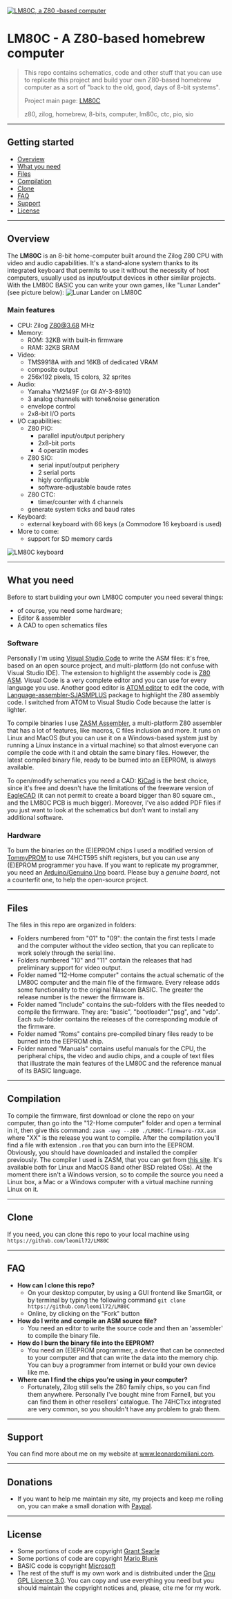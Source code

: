 <a href="https://www.leonardomiliani.com/en/lm80c/"><img src="https://raw.githubusercontent.com/leomil72/LM80C/master/12-Home%20computer/LM80C.jpg" title="LM80C, a Z80-based computer" alt="LM80C, a Z80 -based computer"></a>


# LM80C - A Z80-based homebrew computer

> This repo contains schematics, code and other stuff that you can use to replicate this project and build your own Z80-based homebrew computer as a sort of "back to the old, good, days of 8-bit systems".
>
> Project main page: [LM80C](http://www.leonardomiliani.com/en/lm80c/)
>
> z80, zilog, homebrew, 8-bits, computer, lm80c, ctc, pio, sio

---

## Getting started

- [Overview](#overview)
- [What you need](#what%20you%20need)
- [Files](#files)
- [Compilation](#compilation)
- [Clone](#clone)
- [FAQ](#faq)
- [Support](#support)
- [License](#license)

---

## Overview

The **LM80C** is an 8-bit home-computer built around the Zilog Z80 CPU with video and audio capabilities. It's a stand-alone system thanks to its integrated keyboard that permits to use it without the necessity of host computers, usually used as input/output devices in other similar projects. With the LM80C BASIC you can write your own games, like "Lunar Lander" (see picture below):
<img src="https://raw.githubusercontent.com/leomil72/LM80C/master/lunarlander.jpg" title="Lunar Lander on LM80C" alt="Lunar Lander on LM80C">

### Main features

- CPU: Zilog Z80@3.68 MHz
- Memory:
  - ROM: 32KB with built-in firmware
  - RAM: 32KB SRAM
- Video:
  - TMS9918A with and 16KB of dedicated VRAM
  - composite output
  - 256x192 pixels, 15 colors, 32 sprites
- Audio:
  - Yamaha YM2149F (or GI AY-3-8910)
  - 3 analog channels with tone&noise generation
  - envelope control
  - 2x8-bit I/O ports
- I/O capabilities:
  - Z80 PIO:
    - parallel input/output periphery
    - 2x8-bit ports
    - 4 operatin modes
  - Z80 SIO:
    - serial input/output periphery
    - 2 serial ports
    - higly configurable
    - software-adjustable baude rates
  - Z80 CTC:
    - timer/counter with 4 channels
   - generate system ticks and baud rates
- Keyboard:
  - external keyboard with 66 keys (a Commodore 16 keyboard is used)
- More to come:
  - support for SD memory cards

<img src="https://raw.githubusercontent.com/leomil72/LM80C/master/keyboard.jpg" title="LM80C keyboard" alt="LM80C keyboard">

---

## What you need

Before to start  building your own LM80C computer you need several things:
- of course, you need some hardware;
- Editor & assembler
- A CAD to open schematics files

### Software
Personally I'm using [Visual Studio Code](https://code.visualstudio.com/) to write the ASM files: it's free, based on an open source project, and multi-platform (do not confuse with Visual Studio IDE). The extension to highlight the assembly code is [Z80 ASM](https://github.com/Imanolea/z80asm-vscode). Visual Code is a very complete editor and you can use for every language you use. Another good editor is [ATOM editor](https://atom.io) to edit the code, with [Language-assembler-SJASMPLUS](https://atom.io/packages/language-assembler-sjasmplus) package to highlight the Z80 assembly code. I switched from ATOM to Visual Studio Code because the latter is lighter. 

To compile binaries I use [ZASM Assembler](http://k1.spdns.de/Develop/Projects/zasm/Distributions/), a multi-platform Z80 assembler that has a lot of features, like macros, C files inclusion and more. It runs on Linux and MacOS (but you can use it on a Windows-based system just by running a Linux instance in a virtual machine) so that almost everyone can compile the code with it and obtain the same binary files. However, the latest compiled binary file, ready to be burned into an EEPROM, is always available. 

To open/modify schematics you need a CAD: [KiCad](http://www.kicad-pcb.org/) is the best choice, since it's free and doesn't have the limitations of the freeware version of [EagleCAD](https://www.autodesk.com/products/eagle/overview) (it can not permit to create a board bigger than 80 square cm., and the LM80C PCB is much bigger). Moreover, I've also added PDF files if you just want to look at the schematics but don't want to install any additional software.

### Hardware
To burn the binaries on the (E)EPROM chips I used a modified version of [TommyPROM](https://github.com/leomil72/TommyPROM) to use 74HCT595 shift registers, but you can use any (E)EPROM programmer you have. If you want to replicate my programmer, you need an [Arduino/Genuino Uno](https://www.arduino.cc) board. Please buy a *genuine board*, not a counterfit one, to help the open-source project. 

---

## Files
The files in this repo are organized in folders:
- Folders numbered from "01" to "09": the contain the first tests I made and the computer without the video section, that you can replicate to work solely through the serial line.
- Folders numbered "10" and "11" contain the releases that had preliminary support for video output.
- Folder named "12-Home computer" contains the actual schematic of the LM80C computer and the main file of the firmware. Every release adds some functionality to the original Nascom BASIC. The greater the release number is the newer the firmware is.
- Folder named "Include" contains the sub-folders with the files needed to compile the firmware. They are: "basic", "bootloader","psg", and "vdp". Each sub-folder contains the releases of the corresponding module of the firmware.
- Folder named "Roms" contains pre-compiled binary files ready to be burned into the EEPROM chip.
- Folder named "Manuals" contains useful manuals for the CPU, the peripheral chips, the video and audio chips, and a couple of text files that illustrate the main features of the LM80C and the reference manual of its BASIC language.

---

## Compilation
To compile the firmware, first download or clone the repo on your computer, than go into the "12-Home computer" folder and open a terminal in it, then give this command:
`zasm -uwy --z80 ./LM80C-firmware-rXX.asm`
where "XX" is the release you want to compile. After the compilation you'll find a file with extension `.rom` that you can burn into the EEPROM.
Obviously, you should have downloaded and installed the compiler previously. The compiler I used is ZASM, that you can get from [this site](http://k1.spdns.de/Develop/Projects/zasm/Distributions/). It's available both for Linux and MacOS 8and other BSD related OSs). At the moment there isn't a Windows version, so to compile the source you need a Linux box, a Mac or a Windows computer with a virtual machine running Linux on it.

---

## Clone
If you need, you can clone this repo to your local machine using `https://github.com/leomil72/LM80C`

---

## FAQ

- **How can I clone this repo?**
    - On your desktop computer, by using a GUI frontend like SmartGit, or by terminal by typing the following command ```git clone https://github.com/leomil72/LM80C```
    - Online, by clicking on the "Fork" button
- **How do I write and compile an ASM source file?**
    - You need an editor to write the source code and then an 'assembler' to compile the binary file.
- **How do I burn the binary file into the EEPROM?**
    - You need an (E)EPROM programmer, a device that can be connected to your computer and that can write the data into the memory chip. You can buy a programmer from internet or build your own device like me.
- **Where can I find the chips you're using in your computer?**
    - Fortunately, Zilog still sells the Z80 family chips, so you can find them anywhere. Personally I've bought mine from Farnell, but you can find them in other resellers' catalogue. The 74HCTxx integrated are very common, so you shouldn't have any problem to grab them.

---

## Support

You can find more about me on my website at <a href="https://www.leonardomiliani.com/en/" target="_blank">www.leonardomiliani.com</a>.

---

## Donations

- If you want to help me maintain my site, my projects and keep me rolling on, you can make a small donation with <a href="https://www.paypal.me/LeonardoMiliani" target="_blank">Paypal</a>.

---

## License

- Some portions of code are copyright <a href="http://searle.hostei.com/grant/" target="_blank">Grant Searle</a>
- Some portions of code are copyright <a href="http://www.train­z.de" target="_blank">Mario Blunk</a>
- BASIC code is copyright <a href="http://www.microsoft.com" target="_blank">Microsoft</a>
- The rest of the stuff is my own work and is distribuited under the [Gnu GPL Licence 3.0](https://opensource.org/licenses/GPL-3.0).
You can copy and use everything you need but you should maintain the copyright notices and, please, cite me for my work.
